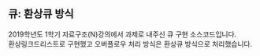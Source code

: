## 큐: 환상큐 방식
2019학년도 1학기 자료구조(N)강의에서 과제로 내주신 큐 구현 소스코드입니다.  
환상링크드리스트로 구현했고 오버플로우 처리 방식은 환상큐 방식으로 처리했습니다.
